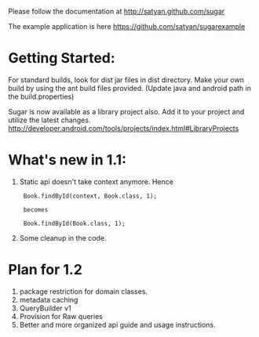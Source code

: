 Please follow the documentation at
http://satyan.github.com/sugar

The example application is here
https://github.com/satyan/sugarexample

# Getting Started:

For standard builds, look for dist jar files in dist directory.
Make your own build by using the ant build files provided. (Update java and android path in the build.properties)

Sugar is now available as a library project also. Add it to your project and utilize the latest changes.
http://developer.android.com/tools/projects/index.html#LibraryProjects

# What's new in 1.1:

1. Static api doesn't take context anymore. Hence

        Book.findById(context, Book.class, 1);

        becomes

        Book.findById(Book.class, 1);


2. Some cleanup in the code.

# Plan for 1.2

1. package restriction for domain classes.
2. metadata caching
3. QueryBuilder v1
4. Provision for Raw queries
5. Better and more organized api guide and usage instructions.
